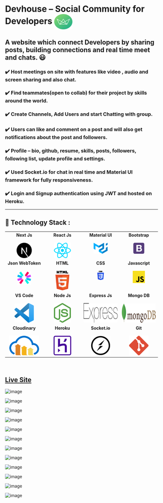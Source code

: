 # Devhouse – Social Community for Developers <img align="center" width="60" height="50" src="public/img/logo-green-round.png">

## A website which connect Developers by sharing posts, building connections and real time meet and chats. :smiley:

### :heavy_check_mark: Host meetings on site with features like video , audio and screen sharing and also chat.

### :heavy_check_mark: Find teammates(open to collab) for their project by skills around the world.

### :heavy_check_mark: Create Channels, Add Users and start Chatting with group.

### :heavy_check_mark: Users can like and comment on a post and will also get notifications about the post and followers.

### :heavy_check_mark: Profile – bio, github, resume, skills, posts, followers, following list, update profile and settings.

### :heavy_check_mark: Used Socket.io for chat in real time and Material UI framework for fully responsiveness.

### :heavy_check_mark: Login and Signup authentication using JWT and hosted on Heroku.

---

## :rocket: Technology Stack :

<table>
  <tbody>
    <tr valign="top">
      <td width="25%" align="center">
        <span> <b>Next Js</b> </span><br><br>
        <img height="50px" src="public/img/techstack/nextjs-icon.svg">
      </td>
      <td width="25%" align="center">
        <span> <b>React Js</b> </span><br><br>
        <img height="50px" src="public/img/techstack/react.svg">
      </td>
      <td width="25%" align="center">
        <span> <b>Material UI</b> </span><br><br>
        <img height="36px" src="public/img/techstack/material-ui.svg">
      </td>
       <td width="25%" align="center">
        <span> <b>Bootstrap</b> </span><br><br>
        <img height="36px" src="public/img/techstack/bootstrap.svg">
      </td>
     </tr>
    <tr valign="top">
           <td width="25%" align="center">
        <span><b> Json WebToken</b></span><br><br>
        <img height="46px" src="public/img/techstack/json-webtoken.svg">
      </td>
      <td width="25%" align="center">
        <span> <b>HTML</b> </span><br><br>
        <img height="64px" src="public/img/techstack/html-5.svg">
      </td>
         <td width="25%" align="center">
        <span> <b>CSS</b> </span><br><br>
        <img height="30px" src="public/img/techstack/css-3.svg">
      </td>
      <td width="25%" align="center">
        <span> <b>Javascript</b> </span><br><br>
        <img height="40px" src="public/img/techstack/javascript.svg">
      </td>
    </tr>
    <tr valign="top">
      <td width="25%" align="center">
        <span> <b>VS Code</b> </span><br><br>
        <img height="64px" src="public/img/techstack/visual-studio-code.svg">
      </td>
      <td width="25%" align="center">
        <span> <b>Node Js</b> </span><br><br>
        <img height="64px" src="public/img/techstack/nodejs-icon.svg">
      </td>
      <td width="25%" align="center">
        <span> <b>Express Js</b> </span><br><br>
        <img height="64px" src="public/img/techstack/express.svg">
      </td>
      <td width="25%" align="center">
        <span> <b>Mongo DB</b> </span><br><br>
        <img height="64px" src="public/img/techstack/mongodb.svg">
      </td>
    </tr>
    <tr valign="top">
      <td width="25%" align="center">
        <span> <b>Cloudinary</b> </span><br><br>
        <img height="64px" src="public/img/techstack/cloudinary.svg">
      </td>
      <td width="25%" align="center">
        <span> <b>Heroku</b> </span><br><br>
        <img height="64px" src="public/img/techstack/heroku-icon.svg">
      </td>
      <td width="25%" align="center">
        <span> <b>Socket.io</b> </span><br><br>
        <img height="64px" src="public/img/techstack/socket.io.svg">
      </td>
      <td width="25%" align="center">
        <span> <b>Git</b> </span><br><br>
        <img height="64px" src="public/img/techstack/git-icon.svg">
      </td>
    </tr>
     </tbody>
</table>

<br/>

## [Live Site](https://social-devhouse.herokuapp.com)

![image](https://user-images.githubusercontent.com/74452458/138949637-fa7ab793-4f10-4a20-a2a9-35035662df7b.png)

![image](https://user-images.githubusercontent.com/74452458/143778988-6d8a6b4a-8b71-4c6a-b2b6-d170da0277d2.png)

![image](https://user-images.githubusercontent.com/74452458/143778996-d2d0ed1d-83b5-4060-b706-a03830344605.png)

![image](https://user-images.githubusercontent.com/74452458/143779465-e9f8792f-b5a4-4abf-a5b8-3b3ee816e07b.png)

![image](https://user-images.githubusercontent.com/74452458/143779024-2847e0e8-7b80-43c3-bc2a-3cebe88da4c3.png)

![image](https://user-images.githubusercontent.com/74452458/143779046-4dc2849d-748b-4090-b4b9-5af8ca7faf9d.png)

![image](https://user-images.githubusercontent.com/74452458/143779068-f4cd241b-cab3-4b6b-8e9e-a9b4587f3b58.png)

![image](https://user-images.githubusercontent.com/74452458/143779119-b587fb4e-72f9-4fb4-b207-45427516f1cd.png)

![image](https://user-images.githubusercontent.com/74452458/143779139-1f5c327d-75aa-40fd-bf5e-90d490d82054.png)

![image](https://user-images.githubusercontent.com/74452458/143779200-b21b4529-459a-4171-8f6b-6c8e453d79f9.png)

![image](https://user-images.githubusercontent.com/74452458/143779305-0327dd5f-7e54-4d4f-a2a8-3a66ec034eef.png)

![image](https://user-images.githubusercontent.com/74452458/143779321-8777abf0-3dee-4e16-8a3a-ef184087e50f.png)


